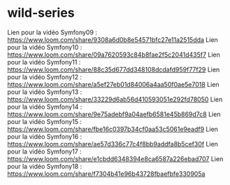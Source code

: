 # wild-series

Lien pour la vidéo Symfony09 : https://www.loom.com/share/9308a6d0b8e54571bfc27e11a2515dda
Lien pour la vidéo Symfony10 : https://www.loom.com/share/09a7620593c84b8fae2f5c2041d435f7
Lien pour la vidéo Symfony11 : https://www.loom.com/share/88c35d677dd348108dcdafd959f77f29
Lien pour la vidéo Symfony12 : https://www.loom.com/share/a5ef27eb01d84006a4aa50f0ae5e7018
Lien pour la vidéo Symfony13 : https://www.loom.com/share/33229d6ab56d410593051e292fd78050
Lien pour la vidéo Symfony14 : https://www.loom.com/share/9e75adebf9a04aefb6581e45b869d7c8
Lien pour la vidéo Symfony15 : https://www.loom.com/share/fbe16c0397b34cf0aa53c5061e9eadf9
Lien pour la vidéo Symfony16 : https://www.loom.com/share/ae57d336c77c4f8bb9addfa8b5cef30f
Lien pour la vidéo Symfony17 : https://www.loom.com/share/e1cbdd6348394e8ca6587a226ebad707
Lien pour la vidéo Symfony18 : https://www.loom.com/share/f7304b41e96b43728fbaefbfe330905a
